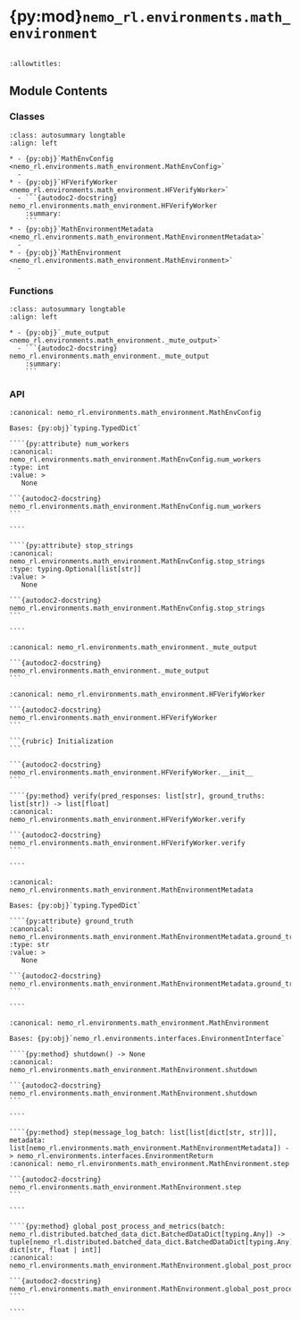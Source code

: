 # {py:mod}`nemo_rl.environments.math_environment`

```{py:module} nemo_rl.environments.math_environment
```

```{autodoc2-docstring} nemo_rl.environments.math_environment
:allowtitles:
```

## Module Contents

### Classes

````{list-table}
:class: autosummary longtable
:align: left

* - {py:obj}`MathEnvConfig <nemo_rl.environments.math_environment.MathEnvConfig>`
  -
* - {py:obj}`HFVerifyWorker <nemo_rl.environments.math_environment.HFVerifyWorker>`
  - ```{autodoc2-docstring} nemo_rl.environments.math_environment.HFVerifyWorker
    :summary:
    ```
* - {py:obj}`MathEnvironmentMetadata <nemo_rl.environments.math_environment.MathEnvironmentMetadata>`
  -
* - {py:obj}`MathEnvironment <nemo_rl.environments.math_environment.MathEnvironment>`
  -
````

### Functions

````{list-table}
:class: autosummary longtable
:align: left

* - {py:obj}`_mute_output <nemo_rl.environments.math_environment._mute_output>`
  - ```{autodoc2-docstring} nemo_rl.environments.math_environment._mute_output
    :summary:
    ```
````

### API

`````{py:class} MathEnvConfig()
:canonical: nemo_rl.environments.math_environment.MathEnvConfig

Bases: {py:obj}`typing.TypedDict`

````{py:attribute} num_workers
:canonical: nemo_rl.environments.math_environment.MathEnvConfig.num_workers
:type: int
:value: >
   None

```{autodoc2-docstring} nemo_rl.environments.math_environment.MathEnvConfig.num_workers
```

````

````{py:attribute} stop_strings
:canonical: nemo_rl.environments.math_environment.MathEnvConfig.stop_strings
:type: typing.Optional[list[str]]
:value: >
   None

```{autodoc2-docstring} nemo_rl.environments.math_environment.MathEnvConfig.stop_strings
```

````

`````

````{py:function} _mute_output()
:canonical: nemo_rl.environments.math_environment._mute_output

```{autodoc2-docstring} nemo_rl.environments.math_environment._mute_output
```
````

`````{py:class} HFVerifyWorker()
:canonical: nemo_rl.environments.math_environment.HFVerifyWorker

```{autodoc2-docstring} nemo_rl.environments.math_environment.HFVerifyWorker
```

```{rubric} Initialization
```

```{autodoc2-docstring} nemo_rl.environments.math_environment.HFVerifyWorker.__init__
```

````{py:method} verify(pred_responses: list[str], ground_truths: list[str]) -> list[float]
:canonical: nemo_rl.environments.math_environment.HFVerifyWorker.verify

```{autodoc2-docstring} nemo_rl.environments.math_environment.HFVerifyWorker.verify
```

````

`````

`````{py:class} MathEnvironmentMetadata()
:canonical: nemo_rl.environments.math_environment.MathEnvironmentMetadata

Bases: {py:obj}`typing.TypedDict`

````{py:attribute} ground_truth
:canonical: nemo_rl.environments.math_environment.MathEnvironmentMetadata.ground_truth
:type: str
:value: >
   None

```{autodoc2-docstring} nemo_rl.environments.math_environment.MathEnvironmentMetadata.ground_truth
```

````

`````

`````{py:class} MathEnvironment(cfg: nemo_rl.environments.math_environment.MathEnvConfig)
:canonical: nemo_rl.environments.math_environment.MathEnvironment

Bases: {py:obj}`nemo_rl.environments.interfaces.EnvironmentInterface`

````{py:method} shutdown() -> None
:canonical: nemo_rl.environments.math_environment.MathEnvironment.shutdown

```{autodoc2-docstring} nemo_rl.environments.math_environment.MathEnvironment.shutdown
```

````

````{py:method} step(message_log_batch: list[list[dict[str, str]]], metadata: list[nemo_rl.environments.math_environment.MathEnvironmentMetadata]) -> nemo_rl.environments.interfaces.EnvironmentReturn
:canonical: nemo_rl.environments.math_environment.MathEnvironment.step

```{autodoc2-docstring} nemo_rl.environments.math_environment.MathEnvironment.step
```

````

````{py:method} global_post_process_and_metrics(batch: nemo_rl.distributed.batched_data_dict.BatchedDataDict[typing.Any]) -> tuple[nemo_rl.distributed.batched_data_dict.BatchedDataDict[typing.Any], dict[str, float | int]]
:canonical: nemo_rl.environments.math_environment.MathEnvironment.global_post_process_and_metrics

```{autodoc2-docstring} nemo_rl.environments.math_environment.MathEnvironment.global_post_process_and_metrics
```

````

`````
